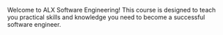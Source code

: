 Welcome to ALX Software Engineering! This course is designed to teach you practical skills and knowledge you need to become a successful software engineer.
